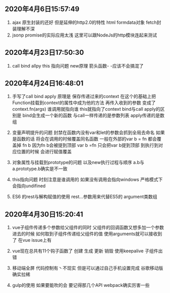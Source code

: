 ##  2020年4月6日15:57:49
1. ajax 原生封装的还好 但是延伸的http2.0的特性 html formdata对象 fetch封装理解不深
2. jsonp promise的实际应用太浅 这里可以跟NodeJs的http模块连起来测试


## 2020年4月23日17:50:30
1. call bind allpy this 指向问题 new原理 箭头函数- -应该不会搞混了

## 2020年4月24日16:48:01
1. 手写了call bind apply 原理是 保存传递过来的context 在这个的基础上把Function挂载到context的属性中成为他的方法 再传入收到的参数 变成了 context.fn(args) 谁调用就指向谁 this就指向了context
bind与call apply的区别是 bind会生成一个新的函数 与call一样传递的是参数列表 apply传递的是数组
2. 变量声明提升的问题 封禁在函数内没有var和let的参数会抓到全局去命名 如果是函数的话 将会在调用的时候覆盖同名函数 一般在外部的var b = fn 都会覆盖掉 fn b  因为fn b会被提到顶部 var b =fn 只会把var b提到顶部 到执行到对应位置的时候 会进行赋值覆盖
3. 对象属性与挂载到prototype的问题 以及new执行过程与顺序
a.b与a.prototype.b确实是不一致
4. this指向问题
时刻注意是谁调用的 如果没有调用会指向windows 严格模式下会指向undifined

5. ES6 的rest与解构赋值的使用
rest...参数用来代替ES5的 argument类数组

## 2020年4月30日15:20:41
1. vue子组件传递多个参数给父组件的同时 父组件的回调函数又想多加一个参数进去的时候 如何取到子组件传递给父组件的值 使用arguments就可以接收到了 在vue issue上有

2. vue现在总共有11个钩子函数了 创建 生成 更新 销毁 使用keepalive 子组件出错

3. 移动端全屏 代码控制有丶不现实 但是可以通过自己手机设置完成 谷歌移动版确实拉稀

4. gulp的使用 如果要能吹的会 要记得那几个API webpack确实厉害一些